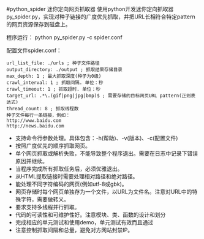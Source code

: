 #python_spider
迷你定向网页抓取器
使用python开发迷你定向抓取器py_spider.py，实现对种子链接的广度优先抓取，并把URL长相符合特定pattern的网页资源保存到磁盘上。


程序运行：
python py_spider.py -c spider.conf 

配置文件spider.conf：
```[spider] 
url_list_file: ./urls ; 种子文件路径 
output_directory: ./output ; 抓取结果存储目录 
max_depth: 1 ; 最大抓取深度(种子为0级) 
crawl_interval: 1 ; 抓取间隔. 单位：秒 
crawl_timeout: 1 ; 抓取超时. 单位：秒 
target_url: .*\.(gif|png|jpg|bmp)$ ; 需要存储的目标网页URL pattern(正则表达式) 
thread_count: 8 ; 抓取线程数 
种子文件每行一条链接，例如：
http://www.baidu.com 
http://news.baidu.com
```


* 支持命令行参数处理。具体包含：-h(帮助)、-v(版本)、-c(配置文件)
* 按照广度优先的顺序抓取网页。
* 单个网页抓取或解析失败，不能导致整个程序退出。需要在日志中记录下错误原因并继续。
* 当程序完成所有抓取任务后，必须优雅退出。
* 从HTML提取链接时需要处理相对路径和绝对路径。
* 能处理不同字符编码的网页(例如utf-8或gbk)。
* 网页存储时每个网页单独存为一个文件，以URL为文件名。注意对URL中的特殊字符，需要做转义。
* 要求支持多线程并行抓取。
* 代码的可读性和可维护性好。注意模块、类、函数的设计和划分
* 完成相应的单元测试和使用demo，单元测试有效而且通过
* 注意控制抓取间隔和总量，避免对方网站封禁IP。

